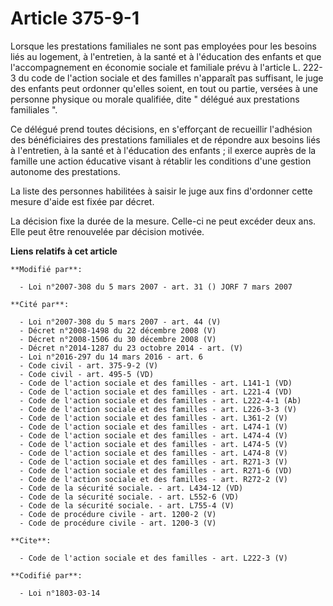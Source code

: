 # Article 375-9-1

Lorsque les prestations familiales ne sont pas employées pour les besoins liés au logement, à l'entretien, à la santé et à
l'éducation des enfants et que l'accompagnement en économie sociale et familiale prévu à l'article L. 222-3 du code de
l'action sociale et des familles n'apparaît pas suffisant, le juge des enfants peut ordonner qu'elles soient, en tout ou
partie, versées à une personne physique ou morale qualifiée, dite " délégué aux prestations familiales ". 

Ce délégué prend toutes décisions, en s'efforçant de recueillir l'adhésion des bénéficiaires des prestations familiales et de
répondre aux besoins liés à l'entretien, à la santé et à l'éducation des enfants ; il exerce auprès de la famille une action
éducative visant à rétablir les conditions d'une gestion autonome des prestations. 

La liste des personnes habilitées à saisir le juge aux fins d'ordonner cette mesure d'aide est fixée par décret. 

La décision fixe la durée de la mesure. Celle-ci ne peut excéder deux ans. Elle peut être renouvelée par décision motivée.

**Liens relatifs à cet article**

	**Modifié par**:

	  - Loi n°2007-308 du 5 mars 2007 - art. 31 () JORF 7 mars 2007

	**Cité par**:

	  - Loi n°2007-308 du 5 mars 2007 - art. 44 (V)
	  - Décret n°2008-1498 du 22 décembre 2008 (V)
	  - Décret n°2008-1506 du 30 décembre 2008 (V)
	  - Décret n°2014-1287 du 23 octobre 2014 - art. (V)
	  - Loi n°2016-297 du 14 mars 2016 - art. 6
	  - Code civil - art. 375-9-2 (V)
	  - Code civil - art. 495-5 (VD)
	  - Code de l'action sociale et des familles - art. L141-1 (VD)
	  - Code de l'action sociale et des familles - art. L221-4 (VD)
	  - Code de l'action sociale et des familles - art. L222-4-1 (Ab)
	  - Code de l'action sociale et des familles - art. L226-3-3 (V)
	  - Code de l'action sociale et des familles - art. L361-2 (V)
	  - Code de l'action sociale et des familles - art. L474-1 (V)
	  - Code de l'action sociale et des familles - art. L474-4 (V)
	  - Code de l'action sociale et des familles - art. L474-5 (V)
	  - Code de l'action sociale et des familles - art. L474-8 (V)
	  - Code de l'action sociale et des familles - art. R271-3 (V)
	  - Code de l'action sociale et des familles - art. R271-6 (VD)
	  - Code de l'action sociale et des familles - art. R272-2 (V)
	  - Code de la sécurité sociale. - art. L434-12 (VD)
	  - Code de la sécurité sociale. - art. L552-6 (VD)
	  - Code de la sécurité sociale. - art. L755-4 (V)
	  - Code de procédure civile - art. 1200-2 (V)
	  - Code de procédure civile - art. 1200-3 (V)

	**Cite**:

	  - Code de l'action sociale et des familles - art. L222-3 (V)

	**Codifié par**:

	  - Loi n°1803-03-14
